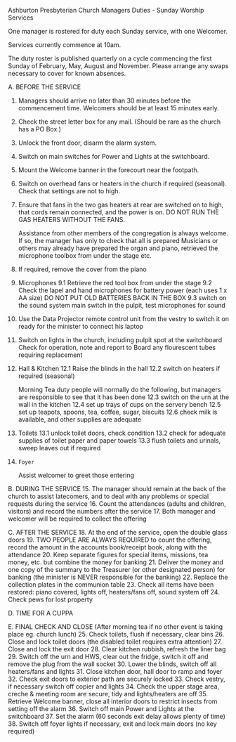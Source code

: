 Ashburton Presbyterian Church
Managers Duties - Sunday Worship Services

One manager is rostered for duty each Sunday service, with one Welcomer. 

Services currently commence at 10am.

The duty roster is published quarterly on a cycle commencing the first Sunday of February, May, August and November. 
Please arrange any swaps necessary to cover for known absences.

A. BEFORE THE SERVICE
1. 	Managers should arrive no later than 30 minutes before the commencement time. Welcomers should be at least 15 minutes early.
2.	Check the street letter box for any mail. (Should be rare as the church has a PO Box.)
3.	Unlock the front door, disarm the alarm system.
4.	Switch on main switches for Power and Lights at the switchboard. 
5.	Mount the Welcome banner in the forecourt near the footpath.
6.	Switch on overhead fans or heaters in the church if required (seasonal). Check that settings are not to high.
7.	Ensure that fans in the two gas heaters at rear are switched on to high, that cords remain connected, and the power is on.
	DO NOT RUN THE GAS HEATERS WITHOUT THE FANS.
	
	Assistance from other members of the congregation is always welcome. If so, the manager has only to check that all is prepared
	Musicians or others may already have prepared the organ and piano, retrieved the microphone toolbox from under the stage etc.
8.	If required, remove the cover from the piano
9.	Microphones
	9.1 Retrieve the red tool box from under the stage
	9.2 Check the lapel and hand microphones for battery power (each uses 1 x AA size)
	DO NOT PUT OLD BATTERIES BACK IN THE BOX
	9.3 switch on the sound system main switch in the pulpit, test microphones for sound
10.	Use the Data Projector remote control unit from the vestry to switch it on ready for the minister to connect his laptop
11.	Switch on lights in the church, including pulpit spot at the switchboard
	Check for operation, note and report to Board any flourescent tubes requiring replacement
	
12.	Hall & Kitchen
	12.1 Raise the blinds in the hall
	12.2 switch on heaters if required (seasonal)

	Morning Tea duty people will normally do the following, 
	but managers are responsible to see that it has been done 
	12.3 switch on the urn at the wall in the kitchen
	12.4 set up trays of cups on the servery bench
	12.5 set up teapots, spoons, tea, coffee, sugar, biscuits
	12.6 check milk is available, and other supplies are adequate
	
13.	Toilets
	13.1 unlock toilet doors, check condition 
	13.2 check for adequate supplies of toilet paper and paper towels
	13.3 flush toilets and urinals, sweep leaves out if required
	
14. 	Foyer
	Assist welcomer to greet those entering
	
B. DURING THE SERVICE
15.	The manager should remain at the back of the church to assist latecomers, and to deal with any problems or special requests during the service
16.	Count the attendances (adults and children, visitors) and record the numbers after the service
17.	Both manager and welcomer will be required to collect the offering

C. AFTER THE SERVICE
18.	At the end of the service, open the double glass doors
19.	TWO PEOPLE ARE ALWAYS REQUIRED to count the offering, record the amount in the accounts book/receipt book, along with the attendance
20.	Keep separate figures for special items, missions, tea money, etc. but combine the money for banking
21.	Deliver the money and one copy of the summary to the Treasurer (or other designated person) for banking (the minister is NEVER responsible for the banking)
22.	Replace the collection plates in the communion table
23.	Check all items have been restored: piano covered, lights off, heaters/fans off, sound system off
24.	Check pews for lost property

D. TIME FOR A CUPPA

E. FINAL CHECK AND CLOSE (After morning tea if no other event is taking place eg. church lunch)
25.	Check toilets, flush if necessary, clear bins
26.	Close and lock toilet doors (the disabled toilet requires extra attention)
27.	Close and lock the exit door 
28.	Clear kitchen rubbish, refresh the liner bag
29.	Switch off the urn and HWS, clear out the fridge, switch it off and remove the plug from the wall socket
30.	Lower the blinds, switch off all heaters/fans and lights
31.	Close kitchen door, hall door to ramp and foyer
32.	Check exit doors to exterior path are securely locked
33.	Check vestry, if necessary switch off copier and lights
34.	Check the upper stage area, creche & meeting room are secure, tidy and lights/heaters are off
35.	Retrieve Welcome banner, close all interior doors to restrict insects from setting off the alarm
36.	Switch off main Power and Lights at the switchboard
37.	Set the alarm (60 seconds exit delay allows plenty of time)
38.	Switch off foyer lights if necessary, exit and lock main doors (no key required)